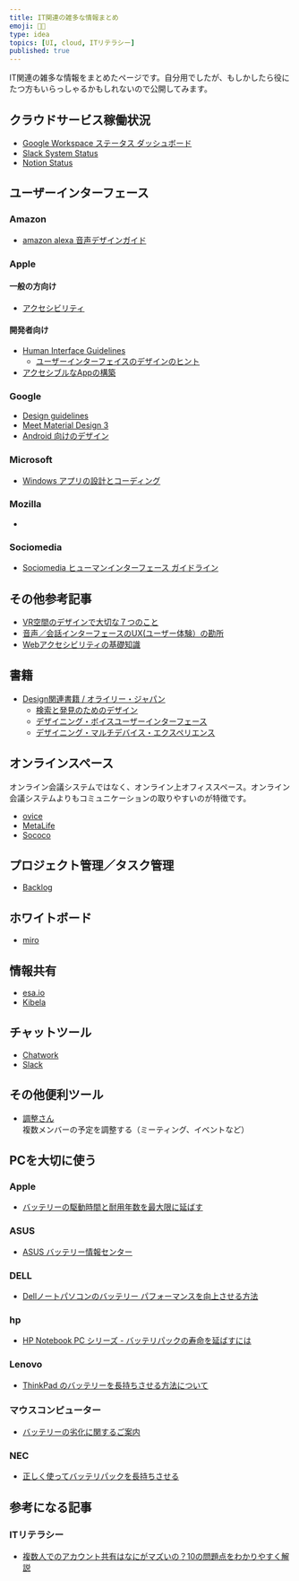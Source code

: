 ```yaml
---
title: IT関連の雑多な情報まとめ
emoji: 💁🏻
type: idea
topics: [UI, cloud, ITリテラシー]
published: true
---
```

IT関連の雑多な情報をまとめたページです。自分用でしたが、もしかしたら役にたつ方もいらっしゃるかもしれないので公開してみます。

## クラウドサービス稼働状況
- [Google Workspace ステータス ダッシュボード](https://www.google.com/appsstatus/dashboard/)
- [Slack System Status](https://status.slack.com/)
- [Notion Status](https://status.notion.so/)

## ユーザーインターフェース
### Amazon
- [amazon alexa 音声デザインガイド](https://developer.amazon.com/ja/designing-for-voice/)

### Apple
#### 一般の方向け
- [アクセシビリティ](https://www.apple.com/jp/accessibility/)

#### 開発者向け
- [Human Interface Guidelines](https://developer.apple.com/jp/design/)
    - [ユーザーインターフェイスのデザインのヒント](https://developer.apple.com/jp/design/tips/)
- [アクセシブルなAppの構築](https://developer.apple.com/jp/accessibility/)

### Google
- [Design guidelines](https://developers.google.com/assistant/interactivecanvas/design)
- [Meet Material Design 3](https://m3.material.io/)
- [Android 向けのデザイン](https://developer.android.com/design)

### Microsoft
- [Windows アプリの設計とコーディング](https://learn.microsoft.com/ja-jp/windows/apps/design/)

### Mozilla
- [](https://developer.mozilla.org/ja/docs/Learn/Accessibility/What_is_accessibility)

### Sociomedia
- [Sociomedia ヒューマンインターフェース ガイドライン](https://www.sociomedia.co.jp/category/shig)

## その他参考記事
- [VR空間のデザインで大切な７つのこと](https://note.com/nagaimen/n/n5598ecb711cc)
- [音声／会話インターフェースのUX(ユーザー体験）の勘所](https://www.slideshare.net/yukio.andoh/voice-uiux-design-guideline-87578500)
- [Webアクセシビリティの基礎知識](https://weba11y.jp/basics/)

## 書籍
- [Design関連書籍 / オライリー・ジャパン](https://www.oreilly.co.jp/books/design/)
    - [検索と発見のためのデザイン](https://www.oreilly.co.jp/books/9784873114767/)
    - [デザイニング・ボイスユーザーインターフェース](https://www.oreilly.co.jp/books/9784873118581/)
    - [デザイニング・マルチデバイス・エクスペリエンス](https://www.oreilly.co.jp/books/9784873117089/)

## オンラインスペース
オンライン会議システムではなく、オンライン上オフィススペース。オンライン会議システムよりもコミュニケーションの取りやすいのが特徴です。

- [ovice](https://ovice.in/ja/)
- [MetaLife](https://metalife.co.jp/)
- [Sococo](https://www.telework-management.co.jp/services/tool/sococo/)

## プロジェクト管理／タスク管理
- [Backlog](https://backlog.com/ja/lp/standard/)

## ホワイトボード
- [miro](https://miro.com/ja/)

## 情報共有
- [esa.io](https://esa.io/)
- [Kibela](https://kibe.la/)

## チャットツール
- [Chatwork](https://go.chatwork.com/ja/)
- [Slack](https://slack.com/intl/ja-jp/)

## その他便利ツール
- [調整さん](https://chouseisan.com/)  
複数メンバーの予定を調整する（ミーティング、イベントなど）

## PCを大切に使う
### Apple 
- [バッテリーの駆動時間と耐用年数を最大限に延ばす](https://www.apple.com/jp/batteries/maximizing-performance/)

### ASUS
- [ASUS バッテリー情報センター](https://www.asus.com/jp/support/article/604/)

### DELL
- [Dellノートパソコンのバッテリー パフォーマンスを向上させる方法](https://www.dell.com/support/kbdoc/ja-jp/000123091/how-to-improve-the-performance-of-a-dell-laptop-battery)

### hp
- [HP Notebook PC シリーズ - バッテリパックの寿命を延ばすには](https://support.hp.com/jp-ja/document/c01811051)

### Lenovo
- [ThinkPad のバッテリーを長持ちさせる方法について](https://support.lenovo.com/jp/ja/solutions/ht053031)

### マウスコンピューター
- [バッテリーの劣化に関するご案内](https://www2.mouse-jp.co.jp/ssl/user_support2/sc_faq_documents.asp?FaqID=29983)

### NEC
- [正しく使ってバッテリパックを長持ちさせる](https://jpn.nec.com/products/bizpc/support/information/batterypack/index.html)

## 参考になる記事
### ITリテラシー
- [複数人でのアカウント共有はなにがマズいの？10の問題点をわかりやすく解説](https://blog.metapscloud.com/saas/sharing-account)

